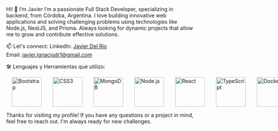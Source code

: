 Hi! 👋 I’m Javier
I’m a passionate Full Stack Developer, specializing in backend, from Córdoba, Argentina. I love building innovative web applications and solving challenging problems using technologies like Node.js, NestJS, and Prisma. Always looking for dynamic projects that allow me to grow and contribute effective solutions.

📫 Let's connect:
LinkedIn: [Javier Del Rio](https://www.linkedin.com/in/javier-del-rio-7a9276306/?trk=opento_sprofile_details)  
Email: javier.ignaciodr1@gmail.com  
 
🛠️ Lenguajes y Herramientas que utilizo:  
<div style="display: flex; justify-content: space-around;">  
  <img src="https://upload.wikimedia.org/wikipedia/commons/b/b2/Bootstrap_logo.svg" alt="Bootstrap" width="80" height="80" style="margin: 0 15px;" />  
  <img src="https://upload.wikimedia.org/wikipedia/commons/d/d5/CSS3_logo_and_wordmark.svg" alt="CSS3" width="80" height="80" style="margin: 0 15px;" />  
  <img src="https://www.vectorlogo.zone/logos/mongodb/mongodb-icon.svg" alt="MongoDB" width="80" height="80" style="margin: 0 15px;" />  
  <img src="https://nodejs.org/static/images/logo.svg" alt="Node.js" width="80" height="80" style="margin: 0 15px;" />  
  <img src="https://upload.wikimedia.org/wikipedia/commons/a/a7/React-icon.svg" alt="React" width="80" height="80" style="margin: 0 15px;" />  
  <img src="https://upload.wikimedia.org/wikipedia/commons/4/4c/Typescript_logo_2020.svg" alt="TypeScript" width="80" height="80" style="margin: 0 15px;" />  
  <img src="https://cdn-icons-png.flaticon.com/512/919/919853.png" alt="Docker" width="80" height="80" style="margin: 0 15px;" />  
  <img src="https://upload.wikimedia.org/wikipedia/commons/6/61/HTML5_logo_and_wordmark.svg" alt="HTML5" width="80" height="80" style="margin: 0 15px;" />  
  <img src="https://upload.wikimedia.org/wikipedia/commons/2/29/Postgresql_elephant.svg" alt="PostgreSQL" width="80" height="80" style="margin: 0 15px;" />  
</div>

Thanks for visiting my profile! If you have any questions or a project in mind, feel free to reach out. I'm always ready for new challenges.













